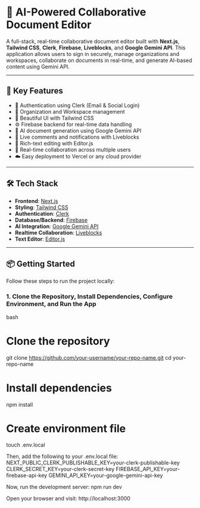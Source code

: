 # 🧠 AI-Powered Collaborative Document Editor

A full-stack, real-time collaborative document editor built with **Next.js**, **Tailwind CSS**, **Clerk**, **Firebase**, **Liveblocks**, and **Google Gemini API**. This application allows users to sign in securely, manage organizations and workspaces, collaborate on documents in real-time, and generate AI-based content using Gemini API.

---

## 🚀 Key Features

- 🔐 Authentication using Clerk (Email & Social Login)
- 🏢 Organization and Workspace management
- 🎨 Beautiful UI with Tailwind CSS
- ⚙️ Firebase backend for real-time data handling
- 🤖 AI document generation using Google Gemini API
- 💬 Live comments and notifications with Liveblocks
- 📝 Rich-text editing with Editor.js
- 👥 Real-time collaboration across multiple users
- ☁️ Easy deployment to Vercel or any cloud provider

---

## 🛠️ Tech Stack

- **Frontend**: [Next.js](https://nextjs.org/)
- **Styling**: [Tailwind CSS](https://tailwindcss.com/)
- **Authentication**: [Clerk](https://clerk.dev/)
- **Database/Backend**: [Firebase](https://firebase.google.com/)
- **AI Integration**: [Google Gemini API](https://ai.google.dev/)
- **Realtime Collaboration**: [Liveblocks](https://liveblocks.io/)
- **Text Editor**: [Editor.js](https://editorjs.io/)

---

## 📦 Getting Started

Follow these steps to run the project locally:

### 1. Clone the Repository, Install Dependencies, Configure Environment, and Run the App

bash
# Clone the repository
git clone https://github.com/your-username/your-repo-name.git
cd your-repo-name

# Install dependencies
npm install

# Create environment file
touch .env.local

Then, add the following to your .env.local file:
NEXT_PUBLIC_CLERK_PUBLISHABLE_KEY=your-clerk-publishable-key
CLERK_SECRET_KEY=your-clerk-secret-key
FIREBASE_API_KEY=your-firebase-api-key
GEMINI_API_KEY=your-google-gemini-api-key

Now, run the development server:
npm run dev

Open your browser and visit:
http://localhost:3000
